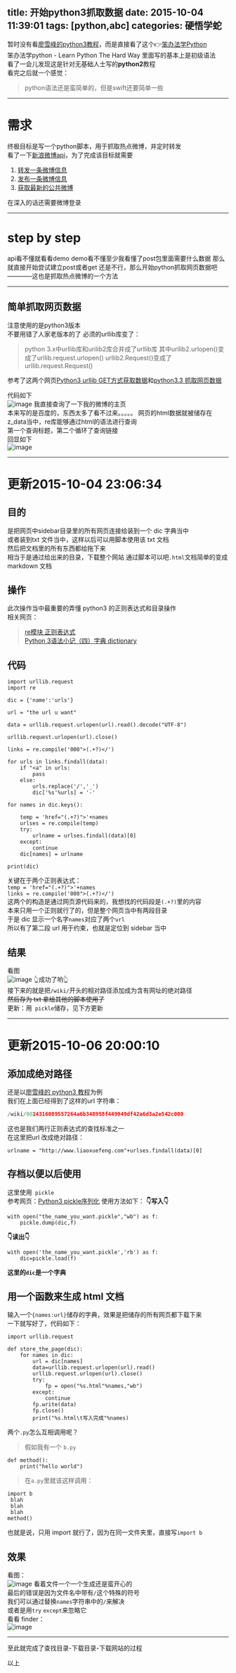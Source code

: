 title: 开始python3抓取数据
date: 2015-10-04 11:39:01
tags: [python,abc]
categories: 硬悟学蛇
---
暂时没有看[廖雪峰的python3教程](http://www.liaoxuefeng.com/wiki/0014316089557264a6b348958f449949df42a6d3a2e542c000/001431658427513eef3d9dd9f7c48599116735806328e81000)，而是直接看了这个👉[笨办法学Python](http://www.2cto.com/shouce/Pythonbbf/index.html)   
笨办法学python - Learn Python The Hard Way 里面写的基本上是初级语法  
看了一会儿发现这是针对无基础人士写的**python2**教程  
看完之后就一个感觉：  
>python语法还是蛮简单的，但是swift还要简单一些  
  
<!--more-->
***
# 需求
终极目标是写一个python脚本，用于抓取热点微博，并定时转发  
看了一下[新浪微博api](http://open.weibo.com/wiki/微博API)，为了完成该目标就需要  
1. [转发一条微博信息](http://open.weibo.com/wiki/微博API)
2. [发布一条微博信息](http://open.weibo.com/wiki/2/statuses/update)
3. [获取最新的公共微博](http://open.weibo.com/wiki/2/statuses/public_timeline)
  
在深入的话还需要微博登录

*** 
# step by step
api看不懂就看看demo
demo看不懂至少我看懂了post包里面需要什么数据
那么就直接开始尝试建立post或者get
还是不行，那么开始python抓取网页数据吧————这也是抓取热点微博的一个方法  
***
## 简单抓取网页数据 
注意使用的是python3版本  
不要用错了人家老版本的了 必须的urllib库变了：  
> python 3.x中urllib库和urilib2库合并成了urllib库
其中urllib2.urlopen()变成了urllib.request.urlopen()
urllib2.Request()变成了urllib.request.Request() 
  
参考了这两个网页[Python3 urllib GET方式获取数据](http://blog.csdn.net/mr_tank_/article/details/14104103)和[python3.3 抓取网页数据](http://wenku.baidu.com/link?url=d9Sxcd98Io4X8IYxx12J_YLBk7DPS2CFAlq-oUwzh8SByj90HMv3fTDCi4wgYpXjTR_luZDu7VzwbdHQ6k7aDHvl9bv2UyVmmqn9t2TX8R_)  

代码如下  
![image](//ww1.sinaimg.cn/large/a243ad6cjw1ewn711zq9lj20cg0crgo5.jpg)
我直接查询了一下我的微博的主页  
本来写的是百度的，东西太多了看不过来。。。。。
网页的html数据就被储存在z_data当中，re库能够通过html的语法进行查询  
第一个查询标题，第二个循环了查询链接  
回显如下  
![image](//ww3.sinaimg.cn/large/a243ad6cjw1ewn7109tpqj20qj06qdik.jpg)
***  
# 更新2015-10-04 23:06:34
## 目的
是把网页中sidebar目录里的所有网页连接给装到一个 dic 字典当中  
或者装到txt 文件当中，这样以后可以用脚本使用该 txt 文档  
然后把文档里的所有东西都给拖下来  
相当于是通过给出来的目录，下载整个网站
通过脚本可以吧`.html`文档简单的变成 markdown 文档
## 操作
此次操作当中最重要的弄懂 python3 的正则表达式和目录操作  
相关网页：  
>[re模块 正则表达式](http://python3.h.baike.com/article-362233.html)  
[Python 3语法小记（四）字典 dictionary](http://blog.csdn.net/jcjc918/article/details/9366011)  
  
## 代码  
```
import urllib.request
import re

dic = {'name':'urls'}

url = "the url u want"

data = urllib.request.urlopen(url).read().decode("UTF-8")

urllib.request.urlopen(url).close()

links = re.compile('000">(.+?)</')

for urls in links.findall(data):
    if "<a" in urls:
        pass
    else:
        urls.replace('/','_')
        dic['%s'%urls] = '-'

for names in dic.keys():

    temp = 'href="(.+?)">'+names
    urlses = re.compile(temp)
    try:
        urlname = urlses.findall(data)[0]
    except:
        continue
    dic[names] = urlname
    
print(dic)
```
关键在于两个正则表达式：  
`temp = 'href="(.+?)">'+names`  
`links = re.compile('000">(.+?)</')`  
这两个的构造是通过网页源代码来的，我想找的代码段是`(.+?)`里的内容  
本来只用一个正则就行了的，但是整个网页当中有两段目录  
于是 dic 显示一个名字`names`对应了两个`url`  
所以有了第二段 url 用于约束，也就是定位到 sidebar 当中  
## 结果  
看图  
![image](//ww1.sinaimg.cn/large/a243ad6cjw1ewpily64i4j20zk0m8b29.jpg)
👆成功了哟👆  
接下来的就是把`/wiki/`开头的相对路径添加成为含有网址的绝对路径  
~~然后存为 txt  拿给其他的脚本使用了~~  
更新：用` pickle`储存，见下方更新
***  
# 更新2015-10-06 20:00:10
## 添加成绝对路径
还是以[廖雪峰的 python3 教程](http://www.liaoxuefeng.com/wiki/0014316089557264a6b348958f449949df42a6d3a2e542c000)为例  
我们在上面已经得到了这样的url 字符串：
```python
/wiki/0014316089557264a6b348958f449949df42a6d3a2e542c000
```
这也是我们两行正则表达式的查找标准之一  
在这里把url 改成绝对路径：
```
urlname = "http://www.liaoxuefeng.com"+urlses.findall(data)[0]
```
## 存档以便以后使用
这里使用` pickle`  
参考网页：[Python3 pickle序列化](http://blog.csdn.net/mr_tank_/article/details/14224141)
使用方法如下：
**👇写入👇**
```
with open("the_name_you_want.pickle","wb") as f:
    pickle.dump(dic,f)
```
**👇读出👇**
```
with open('the_name_you_want.pickle','rb') as f:  
    dic=pickle.load(f)
```
**这里的`dic`是一个字典**
## 用一个函数来生成 html 文档    
输入一个`{names:url}`储存的字典，效果是把储存的所有网页都下载下来  
一下就写好了，代码如下：

```
import urllib.request

def store_the_page(dic):
    for names in dic:
        url = dic[names]
        data=urllib.request.urlopen(url).read()
        urllib.request.urlopen(url).close()
        try:
            fp = open("%s.html"%names,"wb")
        except:
            continue
        fp.write(data)
        fp.close()
        print("%s.html\t写入完成"%names)

```
两个`.py`怎么互相调用呢？  
>假如我有一个 `b.py`  
```
def method():
    print("hello world")
```
>在`a.py`里就该这样调用：  
```
import b
 blah
 blah
 blah
method()
```
也就是说，只用 import 就行了，因为在同一文件夹里，直接写`import b`  
  
## 效果
看图：  
![image](//ww2.sinaimg.cn/large/a243ad6cjw1ewrpfh0mbsj20ff0lnjy0.jpg)
看着文件一个一个生成还是蛮开心的  
最后的错误是因为文件名中带有`/`这个特殊的符号  
我们可以通过替换`names`字符串中的`/`来解决  
或者是用`try` `except`来忽略它  
看看 finder：  
![image](//ww1.sinaimg.cn/large/a243ad6cjw1ewrpk4u85lj211i0opdp5.jpg) 
***
至此就完成了查找目录-下载目录-下载网站的过程


以上
